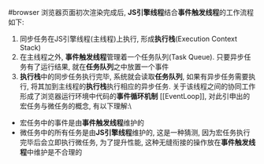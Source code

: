 #browser 
浏览器页面初次渲染完成后, **JS引擎线程**结合**事件触发线程**的工作流程如下:
1. 同步任务在JS引擎线程(主线程)上执行, 形成**执行栈**(Execution Context Stack)
2. 在主线程之外, **事件触发线程**管理着一个任务队列(Task Queue). 只要异步任务有了运行结果, 就在**任务队列**之中放置一个事件
3. **执行栈**中的同步任务执行完毕, 系统就会读取**任务队列**, 如果有异步任务需要执行, 将其加到主线程的**执行栈**执行相应的异步任务.
关于该线程之间的协同工作形成了浏览器运行环境中代码的**事件循环机制** [[EventLoop]], 对此引申出的宏任务与微任务的概念, 有以下理解:\
- 宏任务中的事件是由**事件触发线程**维护的
- 微任务中的所有任务是由**JS引擎线程**维护的, 这是一种猜测, 因为宏任务执行完毕后会立即执行微任务, 为了提升性能, 这种无缝衔接的操作放在**事件触发线程**中维护是不合理的
